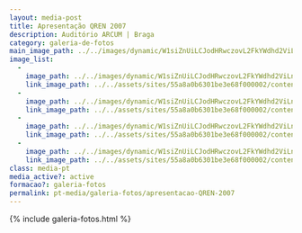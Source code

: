 ```yaml
---
layout: media-post
title: Apresentação QREN 2007
description: Auditório ARCUM | Braga
category: galeria-de-fotos
main_image_path: ../../images/dynamic/W1siZnUiLCJodHRwczovL2FkYWdhd2ViLnMzLmFtYXpvbmF/pb270574f915.jpg?sha=fcf91b18550b767d
image_list: 
  - 
    image_path: ../../images/dynamic/W1siZnUiLCJodHRwczovL2FkYWdhd2ViLnMzLmFtYXpvbmF/pb270574f915.jpg?sha=fcf91b18550b767d
    link_image_path: ../../assets/sites/55a8a0b6301be3e68f000002/content_entry55a8a2cd301be39651000019/55a8a519301be3be620000f8/files/pb270574e6a5.jpg?1437122433
  - 
    image_path: ../../images/dynamic/W1siZnUiLCJodHRwczovL2FkYWdhd2ViLnMzLmFtYXpvbmF/pb27057508e9.jpg?sha=b1965952558420c1
    link_image_path: ../../assets/sites/55a8a0b6301be3e68f000002/content_entry55a8a2cd301be39651000019/55a8a519301be3be620000f9/files/pb270575e944.jpg?1437122434
  - 
    image_path: ../../images/dynamic/W1siZnUiLCJodHRwczovL2FkYWdhd2ViLnMzLmFtYXpvbmF/pb270580aaff.jpg?sha=ea57d70d9cb7cd10
    link_image_path: ../../assets/sites/55a8a0b6301be3e68f000002/content_entry55a8a2cd301be39651000019/55a8a51a301be391650000fa/files/pb270580d102.jpg?1437122435
  - 
    image_path: ../../images/dynamic/W1siZnUiLCJodHRwczovL2FkYWdhd2ViLnMzLmFtYXpvbmF/pb2705705dc3.jpg?sha=6f898b094923bb3e
    link_image_path: ../../assets/sites/55a8a0b6301be3e68f000002/content_entry55a8a2cd301be39651000019/55a8a51b301be3adea0000fb/files/pb270570e31f.jpg?1437122436
class: media-pt
media_active?: active
formacao?: galeria-fotos
permalink: pt-media/galeria-fotos/apresentacao-QREN-2007
--- 
```


{% include galeria-fotos.html %}
